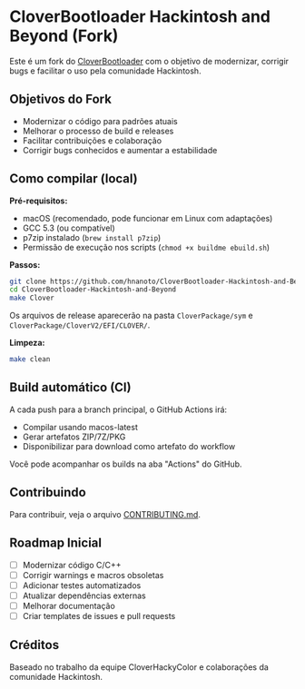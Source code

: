 # CloverBootloader Hackintosh and Beyond (Fork)

Este é um fork do [CloverBootloader](https://github.com/CloverHackyColor/CloverBootloader) com o objetivo de modernizar, corrigir bugs e facilitar o uso pela comunidade Hackintosh.

## Objetivos do Fork

- Modernizar o código para padrões atuais
- Melhorar o processo de build e releases
- Facilitar contribuições e colaboração
- Corrigir bugs conhecidos e aumentar a estabilidade

## Como compilar (local)

**Pré-requisitos:**
- macOS (recomendado, pode funcionar em Linux com adaptações)
- GCC 5.3 (ou compatível)
- p7zip instalado (`brew install p7zip`)
- Permissão de execução nos scripts (`chmod +x buildme ebuild.sh`)

**Passos:**
```sh
git clone https://github.com/hnanoto/CloverBootloader-Hackintosh-and-Beyond.git
cd CloverBootloader-Hackintosh-and-Beyond
make Clover
```
Os arquivos de release aparecerão na pasta `CloverPackage/sym` e `CloverPackage/CloverV2/EFI/CLOVER/`.

**Limpeza:**
```sh
make clean
```

## Build automático (CI)

A cada push para a branch principal, o GitHub Actions irá:
- Compilar usando macos-latest
- Gerar artefatos ZIP/7Z/PKG
- Disponibilizar para download como artefato do workflow

Você pode acompanhar os builds na aba "Actions" do GitHub.

## Contribuindo

Para contribuir, veja o arquivo [CONTRIBUTING.md](CONTRIBUTING.md).

## Roadmap Inicial

- [ ] Modernizar código C/C++
- [ ] Corrigir warnings e macros obsoletas
- [ ] Adicionar testes automatizados
- [ ] Atualizar dependências externas
- [ ] Melhorar documentação
- [ ] Criar templates de issues e pull requests

## Créditos

Baseado no trabalho da equipe CloverHackyColor e colaborações da comunidade Hackintosh.